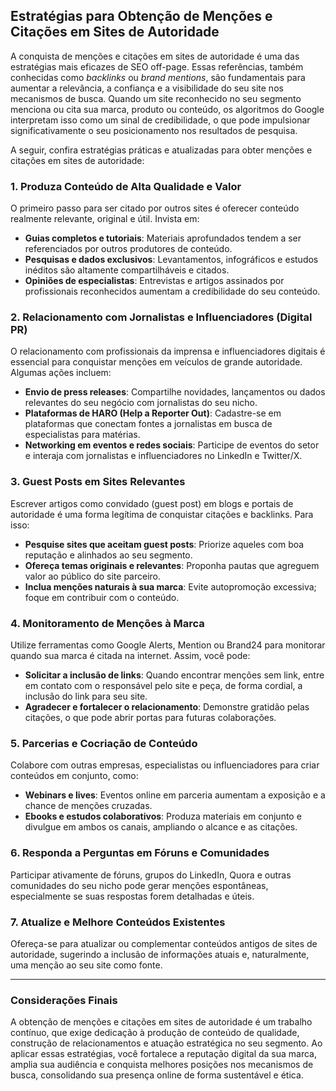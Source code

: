
## Estratégias para Obtenção de Menções e Citações em Sites de Autoridade

A conquista de menções e citações em sites de autoridade é uma das estratégias mais eficazes de SEO off-page. Essas referências, também conhecidas como *backlinks* ou *brand mentions*, são fundamentais para aumentar a relevância, a confiança e a visibilidade do seu site nos mecanismos de busca. Quando um site reconhecido no seu segmento menciona ou cita sua marca, produto ou conteúdo, os algoritmos do Google interpretam isso como um sinal de credibilidade, o que pode impulsionar significativamente o seu posicionamento nos resultados de pesquisa.

A seguir, confira estratégias práticas e atualizadas para obter menções e citações em sites de autoridade:

### 1. Produza Conteúdo de Alta Qualidade e Valor

O primeiro passo para ser citado por outros sites é oferecer conteúdo realmente relevante, original e útil. Invista em:

- **Guias completos e tutoriais**: Materiais aprofundados tendem a ser referenciados por outros produtores de conteúdo.
- **Pesquisas e dados exclusivos**: Levantamentos, infográficos e estudos inéditos são altamente compartilháveis e citados.
- **Opiniões de especialistas**: Entrevistas e artigos assinados por profissionais reconhecidos aumentam a credibilidade do seu conteúdo.

### 2. Relacionamento com Jornalistas e Influenciadores (Digital PR)

O relacionamento com profissionais da imprensa e influenciadores digitais é essencial para conquistar menções em veículos de grande autoridade. Algumas ações incluem:

- **Envio de press releases**: Compartilhe novidades, lançamentos ou dados relevantes do seu negócio com jornalistas do seu nicho.
- **Plataformas de HARO (Help a Reporter Out)**: Cadastre-se em plataformas que conectam fontes a jornalistas em busca de especialistas para matérias.
- **Networking em eventos e redes sociais**: Participe de eventos do setor e interaja com jornalistas e influenciadores no LinkedIn e Twitter/X.

### 3. Guest Posts em Sites Relevantes

Escrever artigos como convidado (guest post) em blogs e portais de autoridade é uma forma legítima de conquistar citações e backlinks. Para isso:

- **Pesquise sites que aceitam guest posts**: Priorize aqueles com boa reputação e alinhados ao seu segmento.
- **Ofereça temas originais e relevantes**: Proponha pautas que agreguem valor ao público do site parceiro.
- **Inclua menções naturais à sua marca**: Evite autopromoção excessiva; foque em contribuir com o conteúdo.

### 4. Monitoramento de Menções à Marca

Utilize ferramentas como Google Alerts, Mention ou Brand24 para monitorar quando sua marca é citada na internet. Assim, você pode:

- **Solicitar a inclusão de links**: Quando encontrar menções sem link, entre em contato com o responsável pelo site e peça, de forma cordial, a inclusão do link para seu site.
- **Agradecer e fortalecer o relacionamento**: Demonstre gratidão pelas citações, o que pode abrir portas para futuras colaborações.

### 5. Parcerias e Cocriação de Conteúdo

Colabore com outras empresas, especialistas ou influenciadores para criar conteúdos em conjunto, como:

- **Webinars e lives**: Eventos online em parceria aumentam a exposição e a chance de menções cruzadas.
- **Ebooks e estudos colaborativos**: Produza materiais em conjunto e divulgue em ambos os canais, ampliando o alcance e as citações.

### 6. Responda a Perguntas em Fóruns e Comunidades

Participar ativamente de fóruns, grupos do LinkedIn, Quora e outras comunidades do seu nicho pode gerar menções espontâneas, especialmente se suas respostas forem detalhadas e úteis.

### 7. Atualize e Melhore Conteúdos Existentes

Ofereça-se para atualizar ou complementar conteúdos antigos de sites de autoridade, sugerindo a inclusão de informações atuais e, naturalmente, uma menção ao seu site como fonte.

---

### Considerações Finais

A obtenção de menções e citações em sites de autoridade é um trabalho contínuo, que exige dedicação à produção de conteúdo de qualidade, construção de relacionamentos e atuação estratégica no seu segmento. Ao aplicar essas estratégias, você fortalece a reputação digital da sua marca, amplia sua audiência e conquista melhores posições nos mecanismos de busca, consolidando sua presença online de forma sustentável e ética.
```
